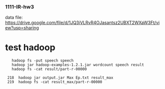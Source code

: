 ### 1111-IR-hw3
data file: https://drive.google.com/file/d/1JQ3iVLRvR4OJasantsz2UBXT2WXaW3Ft/view?usp=sharing

# test hadoop
```
   hadoop fs -put speech speech
   hadoop jar hadoop-examples-1.2.1.jar wordcount speech result
   hadoop fs -cat result/part-r-00000
```
```
 218  hadoop jar output.jar Max Ep.txt result_max
 219  hadoop fs -cat result_max/part-r-00000
```
